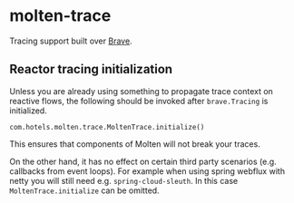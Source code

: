 # molten-trace

Tracing support built over [Brave](https://github.com/openzipkin/brave).

## Reactor tracing initialization
Unless you are already using something to propagate trace context on reactive flows, the following should be invoked after `brave.Tracing` is initialized.

```
com.hotels.molten.trace.MoltenTrace.initialize()
```

This ensures that components of Molten will not break your traces. 

On the other hand, it has no effect on certain third party scenarios (e.g. callbacks from event loops). For example when using spring webflux with netty you will still need e.g. `spring-cloud-sleuth`.
In this case `MoltenTrace.initialize` can be omitted.  
